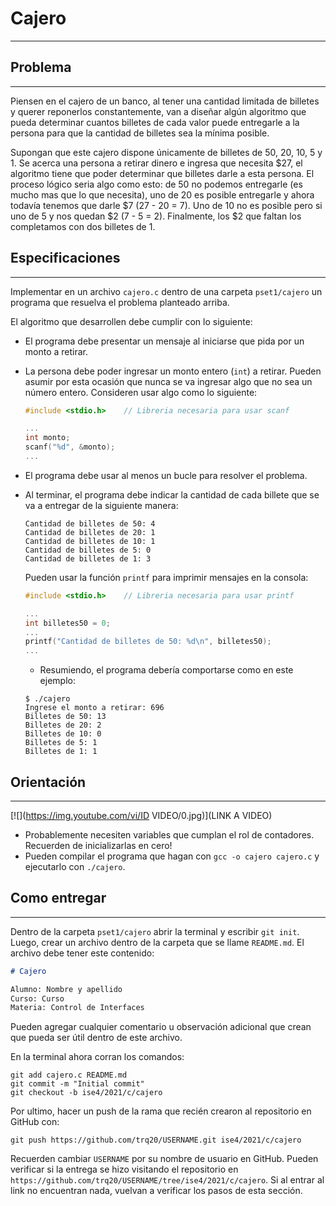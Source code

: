 # Cajero
---
## Problema

---

Piensen en el cajero de un banco, al tener una cantidad limitada de billetes y querer reponerlos constantemente, van a diseñar algún algoritmo que pueda determinar cuantos billetes de cada valor puede entregarle a la persona para que la cantidad de billetes sea la mínima posible.

Supongan que este cajero dispone únicamente de billetes de 50, 20, 10, 5 y 1. Se acerca una persona a retirar dinero e ingresa que necesita $27, el algoritmo tiene que poder determinar que billetes darle a esta persona. El proceso lógico seria algo como esto: de 50 no podemos entregarle (es mucho mas que lo que necesita), uno de 20 es posible entregarle y ahora todavía tenemos que darle $7 (27 - 20 = 7). Uno de 10 no es posible pero si uno de 5 y nos quedan $2 (7 - 5 = 2). Finalmente, los $2 que faltan los completamos con dos billetes de 1. 



## Especificaciones

---

Implementar en un archivo `cajero.c` dentro de una carpeta `pset1/cajero` un programa que resuelva el problema planteado arriba.

El algoritmo que desarrollen debe cumplir con lo siguiente:

- El programa debe presentar un mensaje al iniciarse que pida por un monto a retirar.

- La persona debe poder ingresar un monto entero (`int`) a retirar. Pueden asumir por esta ocasión que nunca se va ingresar algo que no sea un número entero. Consideren usar algo como lo siguiente:

  ```c
  #include <stdio.h>	// Libreria necesaria para usar scanf
  
  ...
  int monto;
  scanf("%d", &monto);
  ...
  ```

- El programa debe usar al menos un bucle para resolver el problema.

- Al terminar, el programa debe indicar la cantidad de cada billete que se va a entregar de la siguiente manera:

  ```
  Cantidad de billetes de 50: 4
  Cantidad de billetes de 20: 1
  Cantidad de billetes de 10: 1
  Cantidad de billetes de 5: 0
  Cantidad de billetes de 1: 3
  ```

  Pueden usar la función `printf` para imprimir mensajes en la consola:

  ```c
  #include <stdio.h>	// Libreria necesaria para usar printf
  
  ...
  int billetes50 = 0;
  ...
  printf("Cantidad de billetes de 50: %d\n", billetes50);
  ...
  ```

  - Resumiendo, el programa debería comportarse como en este ejemplo:

  ```
  $ ./cajero
  Ingrese el monto a retirar: 696
  Billetes de 50: 13
  Billetes de 20: 2
  Billetes de 10: 0
  Billetes de 5: 1
  Billetes de 1: 1
  ```



## Orientación

---

  [![](https://img.youtube.com/vi/ID VIDEO/0.jpg)](LINK A VIDEO)

  

  - Probablemente necesiten variables que cumplan el rol de contadores. Recuerden de inicializarlas en cero!
  - Pueden compilar el programa que hagan con `gcc -o cajero cajero.c` y ejecutarlo con `./cajero`.



## Como entregar

---

Dentro de la carpeta `pset1/cajero` abrir la terminal y escribir `git init`. Luego, crear un archivo dentro de la carpeta que se llame `README.md`. El archivo debe tener este contenido:

  ```markdown
# Cajero

Alumno: Nombre y apellido
Curso: Curso
Materia: Control de Interfaces
  ```

Pueden agregar cualquier comentario u observación adicional que crean que pueda ser útil dentro de este archivo.

En la terminal ahora corran los comandos:

```
git add cajero.c README.md
git commit -m "Initial commit"
git checkout -b ise4/2021/c/cajero
```

Por ultimo, hacer un push de la rama que recién crearon al repositorio en GitHub con:

  ```
git push https://github.com/trq20/USERNAME.git ise4/2021/c/cajero
  ```

Recuerden cambiar `USERNAME` por su nombre de usuario en GitHub. Pueden verificar si la entrega se hizo visitando el repositorio en `https://github.com/trq20/USERNAME/tree/ise4/2021/c/cajero`. Si al entrar al link no encuentran nada, vuelvan a verificar los pasos de esta sección.

